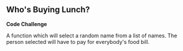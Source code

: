 ## Who's Buying Lunch? 

**Code Challenge**

A function which will select a random name from a list of names. The person selected will have to pay for everybody's food bill.